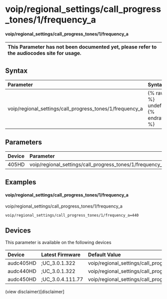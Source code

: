 ﻿---
description: voip/regional_settings/call_progress_tones/1/frequency_a
search: false
---

# voip/regional_settings/call_progress_tones/1/frequency_a

#### voip/regional_settings/call_progress_tones/1/frequency_a


| This Parameter has not been documented yet, please refer to the audiocodes site for usage.  |
| :--- |

## Syntax
| Parameter | Syntax |
| :--- | :--- |
|voip/regional_settings/call_progress_tones/1/frequency_a | {% raw %} undefined {% endraw %} |

## Parameters
|Device|Parameter|value|Description|
|:---|:---|:---|:---|
| 405HD | voip/regional_settings/call_progress_tones/1/frequency_a |  |  |

## Examples
#### voip/regional_settings/call_progress_tones/1/frequency_a

voip/regional_settings/call_progress_tones/1/frequency_a

```
voip/regional_settings/call_progress_tones/1/frequency_a=440
```

## Devices
This parameter is available on the following devices

| Device | Latest Firmware | Default Value |
|:---|:---|:---|
| audc405HD | ;UC_3.0.1.322 | voip/regional_settings/call_progress_tones/1/frequency_a=440 
| audc440HD | ;UC_3.0.1.322 | voip/regional_settings/call_progress_tones/1/frequency_a=440 
| audc450HD | ;UC_3.0.4.111.77 | voip/regional_settings/call_progress_tones/1/frequency_a=440 

(view disclaimer)[disclaimer]
